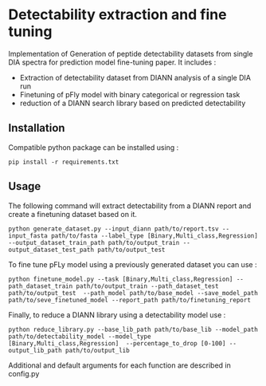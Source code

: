 # Detectability extraction and fine tuning

Implementation of Generation of peptide detectability datasets from
single DIA spectra for prediction model fine-tuning paper. It includes :
- Extraction of detectability dataset from DIANN analysis of a single DIA run
- Finetuning of pFly model with binary categorical or regression task
- reduction of a DIANN search library based on predicted detectability

## Installation

Compatible python package can be installed using :

    pip install -r requirements.txt

## Usage

The following command will extract detectability from a DIANN report and create a finetuning dataset based on it.

    python generate_dataset.py --input_diann path/to/report.tsv --input_fasta path/to/fasta --label_type [Binary,Multi_class,Regression] --output_dataset_train_path path/to/output_train --output_dataset_test_path path/to/output_test

To fine tune pFLy model using a previously generated dataset you can use :

    python finetune_model.py --task [Binary,Multi_class,Regression] --path_dataset_train path/to/output_train --path_dataset_test path/to/output_test  --path_model path/to/base_model --save_model_path path/to/seve_finetuned_model --report_path path/to/finetuning_report

Finally, to reduce a DIANN library using a detectability model use :

    python reduce_library.py --base_lib_path path/to/base_lib --model_path path/to/detectability_model --model_type [Binary,Multi_class,Regression]  --percentage_to_drop [0-100] --output_lib_path path/to/output_lib

Additional and default arguments for each function are described in config.py

